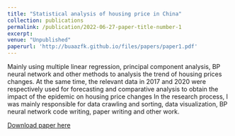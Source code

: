 ```yaml
---
title: "Statistical analysis of housing price in China"
collection: publications
permalink: /publication/2022-06-27-paper-title-number-1
excerpt: 
venue: "Unpublished" 
paperurl: 'http://buaazfk.github.io/files/papers/paper1.pdf'
---
```

Mainly using multiple linear regression, principal component analysis, BP neural network and other methods to analysis the trend of housing prices changes. At the same time, the relevant data in 2017 and 2020 were respectively used for forecasting and comparative analysis to obtain the impact of the epidemic on housing price changes
In the research process, I was mainly responsible for data crawling and sorting, data visualization, BP neural network code writing, paper writing and other work.

[Download paper here](http://buaazfk.github.io/files/paper1.pdf)
